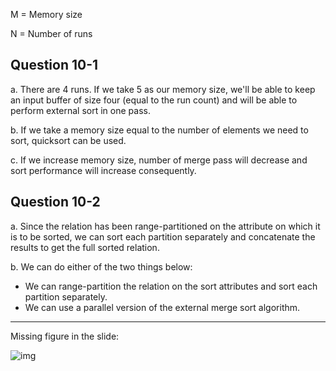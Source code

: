 M = Memory size

N = Number of runs

## Question 10-1

a. There are 4 runs. If we take 5 as our memory size, we'll be able to keep an input buffer of size four (equal to the run count) and will be able to perform external sort in one pass.

b. If we take a memory size equal to the number of elements we need to sort, quicksort can be used.

c. If we increase memory size, number of merge pass will decrease and sort performance will increase consequently.

## Question 10-2

a. Since the relation has been range-partitioned on the attribute on which it is to be sorted, we can sort each partition separately and concatenate the results to get the full sorted relation.

b. We can do either of the two things below:

- We can range-partition the relation on the sort attributes and sort each partition separately.
- We can use a parallel version of the external merge sort algorithm.

---

Missing figure in the slide:

![img](https://i.imgur.com/zxwPHiH.png)
